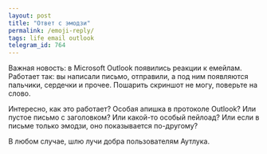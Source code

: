 ```yaml
---
layout: post
title: "Ответ с эмодзи"
permalink: /emoji-reply/
tags: life email outlook
telegram_id: 764
---
```


Важная новость: в Microsoft Outlook появились реакции к емейлам. Работает так:
вы написали письмо, отправили, а под ним появляются пальчики, сердечки и
прочее. Пошарить скриншот не могу, поверьте на слово.

Интересно, как это работает? Особая апишка в протоколе Outlook? Или пустое
письмо с заголовком? Или какой-то особый пейлоад? Или если в письме только
эмодзи, оно показывается по-другому?

В любом случае, шлю лучи добра пользователям Аутлука.

